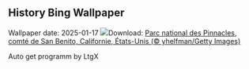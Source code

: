 ## History Bing Wallpaper
Wallpaper date: 2025-01-17
![](https://www.bing.com/th?id=OHR.PinnaclesPeaks_FR-CA2746152794_UHD.jpg&w=1000)Download: [Parc national des Pinnacles, comté de San Benito, Californie, États-Unis (© yhelfman/Getty Images)](https://www.bing.com/th?id=OHR.PinnaclesPeaks_FR-CA2746152794_UHD.jpg)

Auto get programm by LtgX
